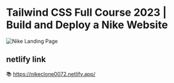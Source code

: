 # Tailwind CSS Full Course 2023 | Build and Deploy a Nike Website
![Nike Landing Page](https://i.ibb.co/pxzMGb4/Thumbnail-2.png)

## netlify link
📚 https://nikeclone0072.netlify.app/


